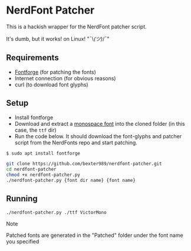 # NerdFont Patcher

This is a hackish wrapper for the NerdFont patcher script.

It's dumb, but it works! on Linux! "¯\\_(ツ)_/¯"

## Requirements

- [Fontforge](https://fontforge.org/en-US/downloads/) (for patching the fonts)
- Internet connection (for obvious reasons)
- curl (to download font glyphs)

## Setup

- Install fontforge
- Download and extract a [monospace font](https://rubjo.github.io/victor-mono/)
  into the cloned folder (in this case, the ```ttf``` dir)
- Run the code below. It should download the font-glyphs
  and patcher script from the NerdFonts repo and start patching.

```bash
$ sudo apt install fontforge
```

```bash
git clone https://github.com/bexter989/nerdfont-patcher.git
cd nerdfont-patcher
chmod +x nerdfont-patcher.py
./nerdfont-patcher.py {font dir name} {font name}
```

## Running

```bash
./nerdfont-patcher.py ./ttf VictorMono
```

> [!NOTE]
> Patched fonts are generated in the "Patched" folder under the font name you specified

